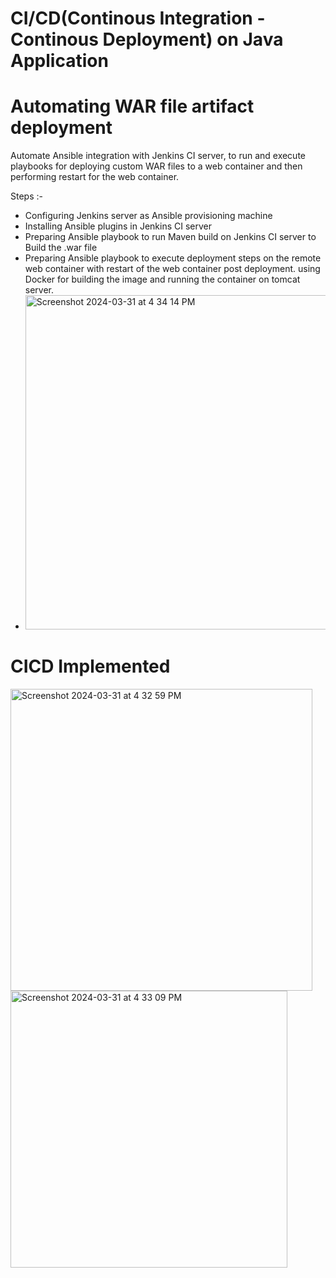 # CI/CD(Continous Integration - Continous Deployment) on Java Application

# Automating WAR file artifact deployment
Automate Ansible integration with Jenkins CI server, to run and execute playbooks for deploying custom WAR files to a web container and then performing restart for the web container.

Steps :-
- Configuring Jenkins server as Ansible provisioning machine
- Installing Ansible plugins in Jenkins CI server
- Preparing Ansible playbook to run Maven build on Jenkins CI server to Build the .war file
- Preparing Ansible playbook to execute deployment steps on the remote web container with restart of the web container post deployment. using Docker for building the image and running the container on tomcat server.
- <img width="535" alt="Screenshot 2024-03-31 at 4 34 14 PM" src="https://github.com/akshitmittal20/CICD_JavaApplicationDeployment_Ansible_Docker_Jenkins/assets/63283989/c985baef-ca0e-440e-b33f-74977bbdeeb8">



# CICD Implemented
<img width="483" alt="Screenshot 2024-03-31 at 4 32 59 PM" src="https://github.com/akshitmittal20/CICD_JavaApplicationDeployment_Ansible_Docker_Jenkins/assets/63283989/07ca593d-ab8c-4da7-b079-35aa6f824bca">
<img width="443" alt="Screenshot 2024-03-31 at 4 33 09 PM" src="https://github.com/akshitmittal20/CICD_JavaApplicationDeployment_Ansible_Docker_Jenkins/assets/63283989/9a12c867-4bc4-47a3-9155-5363b5541dca">


